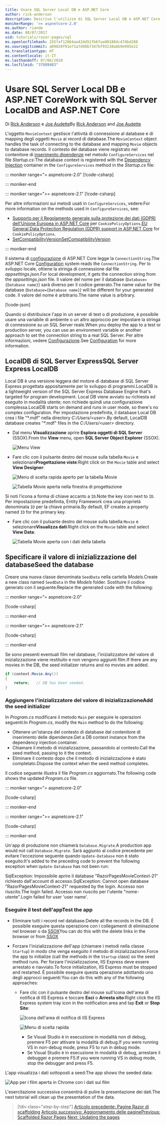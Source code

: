 ```yaml
---
title: Usare SQL Server Local DB e ASP.NET Core
author: rick-anderson
description: Descrive l'utilizzo di SQL Server Local DB e ASP.NET Core.
monikerRange: '>= aspnetcore-2.0'
ms.author: riande
ms.date: 08/07/2017
uid: tutorials/razor-pages/sql
ms.openlocfilehash: 255faf12064aa424d51fb6faa801884c474bd288
ms.sourcegitcommit: a09820f91e71a7d98b7347bf93210abb9e995e22
ms.translationtype: HT
ms.contentlocale: it-IT
ms.lasthandoff: 07/06/2018
ms.locfileid: "37889483"
---
```

# <a name="work-with-sql-server-localdb-and-aspnet-core"></a><span data-ttu-id="256d2-103">Usare SQL Server Local DB e ASP.NET Core</span><span class="sxs-lookup"><span data-stu-id="256d2-103">Work with SQL Server LocalDB and ASP.NET Core</span></span>

<span data-ttu-id="256d2-104">Di [Rick Anderson](https://twitter.com/RickAndMSFT) e [Joe Audette](https://twitter.com/joeaudette)</span><span class="sxs-lookup"><span data-stu-id="256d2-104">By [Rick Anderson](https://twitter.com/RickAndMSFT) and [Joe Audette](https://twitter.com/joeaudette)</span></span> 

<span data-ttu-id="256d2-105">L'oggetto `MovieContext` gestisce l'attività di connessione al database e di mapping degli oggetti `Movie` ai record di database.</span><span class="sxs-lookup"><span data-stu-id="256d2-105">The `MovieContext` object handles the task of connecting to the database and mapping `Movie` objects to database records.</span></span> <span data-ttu-id="256d2-106">Il contesto del database viene registrato nel contenitore di [inserimento dipendenze](xref:fundamentals/dependency-injection) nel metodo `ConfigureServices` nel file *Startup.cs*:</span><span class="sxs-lookup"><span data-stu-id="256d2-106">The database context is registered with the [Dependency Injection](xref:fundamentals/dependency-injection) container in the `ConfigureServices` method in the *Startup.cs* file:</span></span>

::: moniker range="= aspnetcore-2.0"
[!code-csharp[](razor-pages-start/sample/RazorPagesMovie/Startup.cs?name=snippet_ConfigureServices&highlight=7-8)]

::: moniker-end

::: moniker range=">= aspnetcore-2.1"
[!code-csharp[](razor-pages-start/sample/RazorPagesMovie21/Startup.cs?name=snippet_ConfigureServices&highlight=12-13)]

<span data-ttu-id="256d2-107">Per altre informazioni sui metodi usati in `ConfigureServices`, vedere:</span><span class="sxs-lookup"><span data-stu-id="256d2-107">For more information on the methods used in `ConfigureServices`, see:</span></span>

* <span data-ttu-id="256d2-108">[Supporto per il Regolamento generale sulla protezione dei dati (GDPR) dell'Unione Europea in ASP.NET Core](xref:security/gdpr) per `CookiePolicyOptions`.</span><span class="sxs-lookup"><span data-stu-id="256d2-108">[EU General Data Protection Regulation (GDPR) support in ASP.NET Core](xref:security/gdpr) for `CookiePolicyOptions`.</span></span>
* [<span data-ttu-id="256d2-109">SetCompatibilityVersion</span><span class="sxs-lookup"><span data-stu-id="256d2-109">SetCompatibilityVersion</span></span>](xref:fundamentals/startup#setcompatibilityversion-for-aspnet-core-mvc)

::: moniker-end

<span data-ttu-id="256d2-110">Il sistema di [configurazione](xref:fundamentals/configuration/index) di ASP.NET Core legge la `ConnectionString`.</span><span class="sxs-lookup"><span data-stu-id="256d2-110">The ASP.NET Core [Configuration](xref:fundamentals/configuration/index) system reads the `ConnectionString`.</span></span> <span data-ttu-id="256d2-111">Per lo sviluppo locale, ottiene la stringa di connessione dal file *appsettings.json*.</span><span class="sxs-lookup"><span data-stu-id="256d2-111">For local development, it gets the connection string from the *appsettings.json* file.</span></span> <span data-ttu-id="256d2-112">Il valore del nome per il database (`Database={Database name}`) sarà diverso per il codice generato.</span><span class="sxs-lookup"><span data-stu-id="256d2-112">The name value for the database (`Database={Database name}`) will be different for your generated code.</span></span> <span data-ttu-id="256d2-113">Il valore del nome è arbitrario.</span><span class="sxs-lookup"><span data-stu-id="256d2-113">The name value is arbitrary.</span></span>

[!code-json[](razor-pages-start/sample/RazorPagesMovie/appsettings.json?highlight=2&range=8-10)]

<span data-ttu-id="256d2-114">Quando si distribuisce l'app in un server di test o di produzione, è possibile usare una variabile di ambiente o un altro approccio per impostare la stringa di connessione su un SQL Server reale.</span><span class="sxs-lookup"><span data-stu-id="256d2-114">When you deploy the app to a test or production server, you can use an environment variable or another approach to set the connection string to a real SQL Server.</span></span> <span data-ttu-id="256d2-115">Per altre informazioni, vedere [Configurazione](xref:fundamentals/configuration/index).</span><span class="sxs-lookup"><span data-stu-id="256d2-115">See [Configuration](xref:fundamentals/configuration/index) for more information.</span></span>

## <a name="sql-server-express-localdb"></a><span data-ttu-id="256d2-116">LocalDB di SQL Server Express</span><span class="sxs-lookup"><span data-stu-id="256d2-116">SQL Server Express LocalDB</span></span>

<span data-ttu-id="256d2-117">Local DB è una versione leggera del motore di database di SQL Server Express progettata appositamente per lo sviluppo di programmi.</span><span class="sxs-lookup"><span data-stu-id="256d2-117">LocalDB is a lightweight version of the SQL Server Express Database Engine that's targeted for program development.</span></span> <span data-ttu-id="256d2-118">Local DB viene avviato su richiesta ed eseguito in modalità utente; non richiede quindi una configurazione complessa.</span><span class="sxs-lookup"><span data-stu-id="256d2-118">LocalDB starts on demand and runs in user mode, so there's no complex configuration.</span></span> <span data-ttu-id="256d2-119">Per impostazione predefinita, il database Local DB crea i file "\*.mdf" nella directory *C:/Users/\<user\>*.</span><span class="sxs-lookup"><span data-stu-id="256d2-119">By default, LocalDB database creates "\*.mdf" files in the *C:/Users/\<user\>* directory.</span></span>

<a name="ssox"></a>
* <span data-ttu-id="256d2-120">Dal menu **Visualizzazione** aprire **Esplora oggetti di SQL Server** (SSOX).</span><span class="sxs-lookup"><span data-stu-id="256d2-120">From the **View** menu, open **SQL Server Object Explorer** (SSOX).</span></span>

  ![Menu View](sql/_static/ssox.png)

* <span data-ttu-id="256d2-122">Fare clic con il pulsante destro del mouse sulla tabella `Movie` e selezionare**Progettazione viste**:</span><span class="sxs-lookup"><span data-stu-id="256d2-122">Right click on the `Movie` table and select **View Designer**:</span></span>

  ![Menu di scelta rapida aperto per la tabella Movie](sql/_static/design.png)

  ![Tabella Movie aperta nella finestra di progettazione](sql/_static/dv.png)

<span data-ttu-id="256d2-125">Si noti l'icona a forma di chiave accanto a `ID`.</span><span class="sxs-lookup"><span data-stu-id="256d2-125">Note the key icon next to `ID`.</span></span> <span data-ttu-id="256d2-126">Per impostazione predefinita, Entity Framework crea una proprietà denominata `ID` per la chiave primaria.</span><span class="sxs-lookup"><span data-stu-id="256d2-126">By default, EF creates a property named `ID` for the primary key.</span></span>

* <span data-ttu-id="256d2-127">Fare clic con il pulsante destro del mouse sulla tabella `Movie` e selezionare**Visualizza dati**:</span><span class="sxs-lookup"><span data-stu-id="256d2-127">Right click on the `Movie` table and select **View Data**:</span></span>

  ![Tabella Movie aperta con i dati della tabella](sql/_static/vd22.png)

## <a name="seed-the-database"></a><span data-ttu-id="256d2-129">Specificare il valore di inizializzazione del database</span><span class="sxs-lookup"><span data-stu-id="256d2-129">Seed the database</span></span>

<span data-ttu-id="256d2-130">Creare una nuova classe denominata `SeedData` nella cartella *Models*.</span><span class="sxs-lookup"><span data-stu-id="256d2-130">Create a new class named `SeedData` in the *Models* folder.</span></span> <span data-ttu-id="256d2-131">Sostituire il codice generato con il seguente:</span><span class="sxs-lookup"><span data-stu-id="256d2-131">Replace the generated code with the following:</span></span>

::: moniker range="= aspnetcore-2.0"

[!code-csharp[](razor-pages-start/sample/RazorPagesMovie/Models/SeedData.cs?name=snippet_1)]

::: moniker-end

::: moniker range=">= aspnetcore-2.1"

[!code-csharp[](razor-pages-start/sample/RazorPagesMovie21/Models/SeedData.cs?name=snippet_1)]

::: moniker-end

<span data-ttu-id="256d2-132">Se sono presenti eventuali film nel database, l'inizializzatore del valore di inizializzazione viene restituito e non vengono aggiunti film.</span><span class="sxs-lookup"><span data-stu-id="256d2-132">If there are any movies in the DB, the seed initializer returns and no movies are added.</span></span>

```csharp
if (context.Movie.Any())
{
    return;   // DB has been seeded.
}
```
<a name="si"></a>
### <a name="add-the-seed-initializer"></a><span data-ttu-id="256d2-133">Aggiungere l'inizializzatore del valore di inizializzazione</span><span class="sxs-lookup"><span data-stu-id="256d2-133">Add the seed initializer</span></span>

<span data-ttu-id="256d2-134">In *Program.cs* modificare il metodo `Main` per eseguire le operazioni seguenti:</span><span class="sxs-lookup"><span data-stu-id="256d2-134">In *Program.cs*, modify the `Main` method to do the following:</span></span>

* <span data-ttu-id="256d2-135">Ottenere un'istanza del contesto di database dal contenitore di inserimento delle dipendenze.</span><span class="sxs-lookup"><span data-stu-id="256d2-135">Get a DB context instance from the dependency injection container.</span></span>
* <span data-ttu-id="256d2-136">Chiamare il metodo di inizializzazione, passandolo al contesto.</span><span class="sxs-lookup"><span data-stu-id="256d2-136">Call the seed method, passing to it the context.</span></span>
* <span data-ttu-id="256d2-137">Eliminare il contesto dopo che il metodo di inizializzazione è stato completato.</span><span class="sxs-lookup"><span data-stu-id="256d2-137">Dispose the context when the seed method completes.</span></span>

<span data-ttu-id="256d2-138">Il codice seguente illustra il file *Program.cs* aggiornato.</span><span class="sxs-lookup"><span data-stu-id="256d2-138">The following code shows the updated *Program.cs* file.</span></span>

::: moniker range="= aspnetcore-2.0"

[!code-csharp[](razor-pages-start/sample/RazorPagesMovie/Program.cs)]

::: moniker-end

::: moniker range=">= aspnetcore-2.1"

[!code-csharp[](razor-pages-start/sample/RazorPagesMovie21/Program.cs)]

::: moniker-end

<span data-ttu-id="256d2-139">Un'app di produzione non chiamerà `Database.Migrate`.</span><span class="sxs-lookup"><span data-stu-id="256d2-139">A production app would not call `Database.Migrate`.</span></span> <span data-ttu-id="256d2-140">Sarà aggiunto al codice precedente per evitare l'eccezione seguente quando `Update-Database` non è stato eseguito:</span><span class="sxs-lookup"><span data-stu-id="256d2-140">It's added to the preceding code to prevent the following exception when `Update-Database` has not been run:</span></span>

<span data-ttu-id="256d2-141">SqlException: Impossibile aprire il database "RazorPagesMovieContext-21" richiesto dall'account di accesso.</span><span class="sxs-lookup"><span data-stu-id="256d2-141">SqlException: Cannot open database "RazorPagesMovieContext-21" requested by the login.</span></span> <span data-ttu-id="256d2-142">Accesso non riuscito.</span><span class="sxs-lookup"><span data-stu-id="256d2-142">The login failed.</span></span>
<span data-ttu-id="256d2-143">Accesso non riuscito per l'utente "nome-utente".</span><span class="sxs-lookup"><span data-stu-id="256d2-143">Login failed for user 'user name'.</span></span>

### <a name="test-the-app"></a><span data-ttu-id="256d2-144">Eseguire il test dell'app</span><span class="sxs-lookup"><span data-stu-id="256d2-144">Test the app</span></span>

* <span data-ttu-id="256d2-145">Eliminare tutti i record nel database.</span><span class="sxs-lookup"><span data-stu-id="256d2-145">Delete all the records in the DB.</span></span> <span data-ttu-id="256d2-146">È possibile eseguire questa operazione con i collegamenti di eliminazione nel browser o da [SSOX](xref:tutorials/razor-pages/new-field#ssox)</span><span class="sxs-lookup"><span data-stu-id="256d2-146">You can do this with the delete links in the browser or from [SSOX](xref:tutorials/razor-pages/new-field#ssox)</span></span>
* <span data-ttu-id="256d2-147">Forzare l'inizializzazione dell'app (chiamare i metodi nella classe `Startup`) in modo che venga eseguito il metodo di inizializzazione.</span><span class="sxs-lookup"><span data-stu-id="256d2-147">Force the app to initialize (call the methods in the `Startup` class) so the seed method runs.</span></span> <span data-ttu-id="256d2-148">Per forzare l'inizializzazione, IIS Express deve essere arrestato e riavviato.</span><span class="sxs-lookup"><span data-stu-id="256d2-148">To force initialization, IIS Express must be stopped and restarted.</span></span> <span data-ttu-id="256d2-149">È possibile eseguire questa operazione adottando uno degli approcci seguenti:</span><span class="sxs-lookup"><span data-stu-id="256d2-149">You can do this with any of the following approaches:</span></span>

  * <span data-ttu-id="256d2-150">Fare clic con il pulsante destro del mouse sull'icona dell'area di notifica di IIS Express e toccare **Esci** o **Arresta sito**:</span><span class="sxs-lookup"><span data-stu-id="256d2-150">Right click the IIS Express system tray icon in the notification area and tap **Exit** or **Stop Site**:</span></span>

    ![Icona dell'area di notifica di IIS Express](../first-mvc-app/working-with-sql/_static/iisExIcon.png)

    ![Menu di scelta rapida](sql/_static/stopIIS.png)

    * <span data-ttu-id="256d2-153">Se Visual Studio è in esecuzione in modalità non di debug, premere F5 per attivare la modalità di debug.</span><span class="sxs-lookup"><span data-stu-id="256d2-153">If you were running VS in non-debug mode, press F5 to run in debug mode.</span></span>
    * <span data-ttu-id="256d2-154">Se Visual Studio è in esecuzione in modalità di debug, arrestare il debugger e premere F5.</span><span class="sxs-lookup"><span data-stu-id="256d2-154">If you were running VS in debug mode, stop the debugger and press F5.</span></span>
   
<span data-ttu-id="256d2-155">L'app visualizza i dati sottoposti a seed:</span><span class="sxs-lookup"><span data-stu-id="256d2-155">The app shows the seeded data:</span></span>

![App per i film aperta in Chrome con i dati sui film](sql/_static/m55.png)

<span data-ttu-id="256d2-157">L'esercitazione successiva consentirà di pulire la presentazione dei dati.</span><span class="sxs-lookup"><span data-stu-id="256d2-157">The next tutorial will clean up the presentation of the data.</span></span>

> [!div class="step-by-step"]
> <span data-ttu-id="256d2-158">[Articolo precedente: Pagine Razor di scaffolding](xref:tutorials/razor-pages/page)
> [Articolo successivo: Aggiornamento delle pagine](xref:tutorials/razor-pages/da1)</span><span class="sxs-lookup"><span data-stu-id="256d2-158">[Previous: Scaffolded Razor Pages](xref:tutorials/razor-pages/page)
[Next: Updating the pages](xref:tutorials/razor-pages/da1)</span></span>
